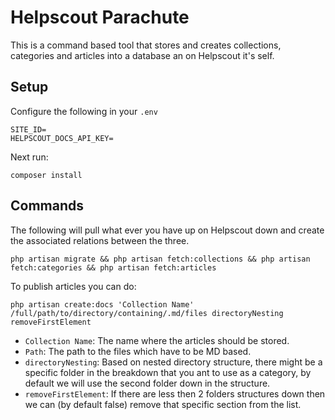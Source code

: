 # Helpscout Parachute

This is a command based tool that stores and creates collections, categories and articles into a database an on Helpscout it's self.

## Setup

Configure the following in your `.env`

```
SITE_ID=
HELPSCOUT_DOCS_API_KEY=
```

Next run:

`composer install`

## Commands

The following will pull what ever you have up on Helpscout down and create the associated relations between the three.

`php artisan migrate && php artisan fetch:collections && php artisan fetch:categories && php artisan fetch:articles`

To publish articles you can do:

`php artisan create:docs 'Collection Name' /full/path/to/directory/containing/.md/files directoryNesting removeFirstElement`

- `Collection Name`: The name where the articles should be stored.
- `Path`: The path to the files which have to be MD based.
- `directoryNesting`: Based on nested directory structure, there might be a specific folder in the breakdown that you ant to use as a category, by default we will use the second folder down in the structure.
- `removeFirstElement`: If there are less then 2 folders structures down then we can (by default false) remove that specific section from the list.
